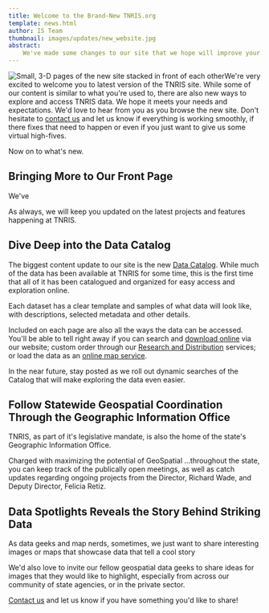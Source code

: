 ```yaml
---
title: Welcome to the Brand-New TNRIS.org
template: news.html
author: IS Team
thumbnail: images/updates/new_website.jpg
abstract: 
    We've made some changes to our site that we hope will improve your experience and make it easier (and maybe even more fun) to find the data and services you need.
---
```

<img class="pull-left" src="images/updates/new_website.jpg" alt="Small, 3-D pages of the new site stacked in front of each other">We're very excited to welcome you to latest version of the TNRIS site. While some of our content is similar to what you're used to, there are also new ways to explore and access TNRIS data. We hope it meets your needs and expectations. We'd love to hear from you as you browse the new site. Don't hesitate to [contact us](contact) and let us know if everything is working smoothly, if there fixes that need to happen or even if you just want to give us some virtual high-fives.

Now on to what's new.

## Bringing More to Our Front Page

We've 

As always, we will keep you updated on the latest projects and features happening at TNRIS. 

## Dive Deep into the Data Catalog

The biggest content update to our site is the new [Data Catalog](maps-and-data/data-catalog). While much of the data has been available at TNRIS for some time, this is the first time that all of it has been catalogued and organized for easy access and exploration online.

Each dataset has a clear template and samples of what data will look like, with descriptions, selected metadata and other details.

Included on each page are also all the ways the data can be accessed. You'll be able to tell right away if you can search and [download online](data-download) via our website; custom order through our [Research and Distribution](maps-and-data/research-and-distribution) services; or load the data as an [online map service](maps-and-data/online-mapping-services).

In the near future, stay posted as we roll out dynamic searches of the Catalog that will make exploring the data even easier.

## Follow Statewide Geospatial Coordination Through the Geographic Information Office

TNRIS, as part of it's legislative mandate, is also the home of the state's Geographic Information Office.

Charged with maximizing the potential of GeoSpatial ...throughout the state, you can keep track of the publically open meetings, as well as catch updates regarding ongoing projects from the Director, Richard Wade, and Deputy Director, Felicia Retiz.

## Data Spotlights Reveals the Story Behind Striking Data

As data geeks and map nerds, sometimes, we just want to share interesting images or maps that showcase data that tell a cool story

We'd also love to invite our fellow geospatial data geeks to share ideas for images that they would like to highlight, especially from across our community of state agencies, or in the private sector.

[Contact us](contact) and let us know if you have something you'd like to share!